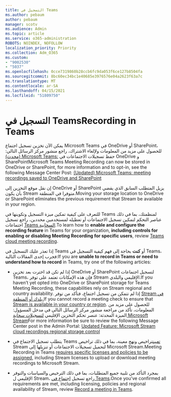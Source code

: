 ```yaml
---
title: التسجيل في Teams
ms.author: pebaum
author: pebaum
manager: scotv
ms.audience: Admin
ms.topic: article
ms.service: o365-administration
ROBOTS: NOINDEX, NOFOLLOW
localization_priority: Priority
ms.collection: Adm_O365
ms.custom:
- "9002530"
- "5037"
ms.openlocfilehash: 0cce7319860b28ccb6fc9da053f6ce127b8504fa
ms.sourcegitcommit: 8bc60ec34bc1e40685e3976576e04a2623f63a7c
ms.translationtype: MT
ms.contentlocale: ar-SA
ms.lasthandoff: 04/15/2021
ms.locfileid: "51809750"
---
```

# <a name="recording-in-teams"></a><span data-ttu-id="13ee5-102">التسجيل في Teams</span><span class="sxs-lookup"><span data-stu-id="13ee5-102">Recording in Teams</span></span>

<span data-ttu-id="13ee5-103">يمكن الآن تخزين تسجيل اجتماع Microsoft Teams في OneDrive أو SharePoint، للحصول على مزيد من المعلومات ولإلغاء الاشتراك، راجع منشور مركز الرسائل التالي: [(محدث) Microsoft Teams:](https://portal.microsoft.com/Adminportal/Home?ref=MessageCenter&id=MC222640) حفظ تسجيلات الاجتماعات في OneDrive و SharePoint</span><span class="sxs-lookup"><span data-stu-id="13ee5-103">Microsoft Teams Meeting Recording can now be stored in OneDrive or SharePoint, for more information and to opt-in, see the following Message Center Post: [(Updated) Microsoft Teams: meeting recordings saved to OneDrive and SharePoint](https://portal.microsoft.com/Adminportal/Home?ref=MessageCenter&id=MC222640)</span></span>

<span data-ttu-id="13ee5-104">إن نقل موقع التخزين إلى OneDrive أو SharePoint يزيل المتطلب السابق الذي يقضي بأن يكون Stream متوفرا في المنطقة.</span><span class="sxs-lookup"><span data-stu-id="13ee5-104">Moving your storage location to OneDrive or SharePoint eliminates the previous requirement that Stream be available in your region.</span></span>

<span data-ttu-id="13ee5-105">للتعرف على  كيفية تمكين ميزة التسجيل وتكوينها في Teams لمنظمتك، بما في ذلك عناصر التحكم لتمكين تسجيل الاجتماعات أو تعطيله لمستخدمين محددين، راجع تسجيل اجتماعات [Teams السحابية](https://docs.microsoft.com/microsoftteams/cloud-recording).</span><span class="sxs-lookup"><span data-stu-id="13ee5-105">To learn how to **enable and configure the recording feature** in Teams for your organization, **including controls for enabling or disabling Meeting Recording for specific users**, review [Teams cloud meeting recording](https://docs.microsoft.com/microsoftteams/cloud-recording).</span></span>

<span data-ttu-id="13ee5-106">إذا تعذر عليك التسجيل في Teams أو **كنت** بحاجة إلى فهم كيفية التسجيل في Teams، فجرب إحدى المقالات التالية:</span><span class="sxs-lookup"><span data-stu-id="13ee5-106">If you are **unable to record in Teams or need to understand how to record** in Teams, try one of the following articles:</span></span>

- <span data-ttu-id="13ee5-107">إذا لم تكن قد اخترت بعد تخزين OneDrive أو SharePoint لتسجيل اجتماعات Teams، فإن هذه الإمكانات تعتمد على توفر Stream الإقليمي والبلدي.</span><span class="sxs-lookup"><span data-stu-id="13ee5-107">If you haven’t yet opted into OneDrive or SharePoint storage for Teams Meeting Recording, these capabilities rely on Stream regional and country availability.</span></span> <span data-ttu-id="13ee5-108">إذا لم تتمكن من تسجيل اجتماع، فتأكد من توفر [Stream في بلدك أو المنطقة.](https://docs.microsoft.com/stream/faq#which-regions-does-microsoft-stream-host-my-data-in)</span><span class="sxs-lookup"><span data-stu-id="13ee5-108">If you cannot record a meeting check to ensure that [Stream is available in your country or region](https://docs.microsoft.com/stream/faq#which-regions-does-microsoft-stream-host-my-data-in).</span></span> <span data-ttu-id="13ee5-109">للحصول على مزيد من المعلومات، تأكد من مراجعة منشور مركز الرسائل التالي في مدخل المسؤول: الميزة المحدثة: عنصر تحكم التخزين الإقليمي [لتسجيلات سحابة Microsoft Stream](https://admin.microsoft.com/AdminPortal/Home#/MessageCenter?id=MC214327)</span><span class="sxs-lookup"><span data-stu-id="13ee5-109">For more information be sure to review the following Message Center post in the Admin Portal: [Updated Feature: Microsoft Stream cloud recordings regional storage control](https://admin.microsoft.com/AdminPortal/Home#/MessageCenter?id=MC214327)</span></span>

- <span data-ttu-id="13ee5-110">يتطلب تسجيل الاجتماع في Teams [تعيين](https://docs.microsoft.com/microsoftteams/cloud-recording#prerequisites-for-teams-cloud-meeting-recording)تراخيص ونهج معينة، بما في ذلك تراخيص Stream لتحميل تسجيلات الاجتماعات أو تنزيلها إلى Microsoft Stream.</span><span class="sxs-lookup"><span data-stu-id="13ee5-110">Meeting Recording in Teams [requires specific licenses and policies to be assigned](https://docs.microsoft.com/microsoftteams/cloud-recording#prerequisites-for-teams-cloud-meeting-recording), including Stream licenses to upload or download meeting recordings to Microsoft Stream.</span></span>

- <span data-ttu-id="13ee5-111">بمجرد التأكد من تلبية جميع المتطلبات، بما في ذلك الترخيص والسياسات والتوفر الإقليمي ل Stream، راجع تسجيل [اجتماع في Teams](https://support.office.com/article/34dfbe7f-b07d-4a27-b4c6-de62f1348c24).</span><span class="sxs-lookup"><span data-stu-id="13ee5-111">Once you’ve confirmed all requirements are met, including licensing, policies and regional availability of Stream, review [Record a meeting in Teams](https://support.office.com/article/34dfbe7f-b07d-4a27-b4c6-de62f1348c24).</span></span>
